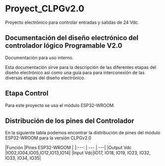 # Proyect_CLPGv2.0
Proyecto electrónico para controlar entradas y salidas de 24 Vdc.
## Documentación del diseño electrónico del controlador lógico Programable V2.0

Documentación para uso interno. 

Esta documentación sirve para la descripción de las diferentes etapas del diseño electrónico así como una guía para para interconexión de las diversas etapas del diseño electrónico.

## Etapa Control
Para este proyecto se usa el módulo ESP32-WROOM. 


## Distribución de los pines del Controlador

En la siguiente tabla podemos encontrar la distribución de pines del módulo ESP32-WROOM para la versión CLPGv2.0


|Función |Pines ESP32-WROOM  | 
|:---: | --- | ---|
|Output Vdc |IO02,IO04,IO05,IO12,IO13,IO14|
|Input Vdc|IO17, IO18, IO19, IO23, IO32, IO33, IO34, IO35|








